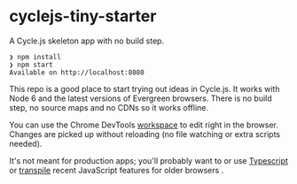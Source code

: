 # cyclejs-tiny-starter

A Cycle.js skeleton app with no build step. 

    ❯ npm install
    ❯ npm start
    Available on http://localhost:8080

This repo is a good place to start trying out ideas in Cycle.js. It works with Node 6 and the latest versions of Evergreen browsers. There is no build step, no source maps and no CDNs so it works offline. 

You can use the Chrome DevTools [workspace](https://developers.google.com/web/tools/setup/setup-workflow?hl=en) to edit right in the browser. Changes are picked up without reloading (no file watching or extra scripts needed).

It's not meant for production apps; you'll probably want to or use [Typescript](https://www.typescriptlang.org/) or [transpile](https://babeljs.io/) recent JavaScript features for older browsers .
